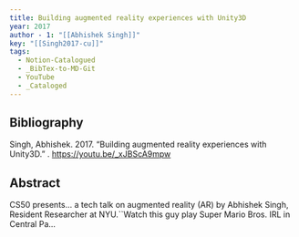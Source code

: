 ```yaml
---
title: Building augmented reality experiences with Unity3D
year: 2017
author - 1: "[[Abhishek Singh]]"
key: "[[Singh2017-cu]]"
tags:
  - Notion-Catalogued
  - _BibTex-to-MD-Git
  - YouTube
  - _Cataloged
---
```


## Bibliography
Singh, Abhishek. 2017. “Building augmented reality experiences with Unity3D.” . https://youtu.be/_xJBScA9mpw

## Abstract
CS50 presents... a tech talk on augmented reality (AR) by Abhishek Singh, Resident Researcher at NYU.``Watch this guy play Super Mario Bros. IRL in Central Pa...